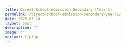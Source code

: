 ```yaml
---
title: Direct School Admission Secondary (Year 1)
permalink: /direct-school-admission-secondary-year-1/
date: 2025-05-14
layout: post
description: ""
image: ""
variant: tiptap
---
```

